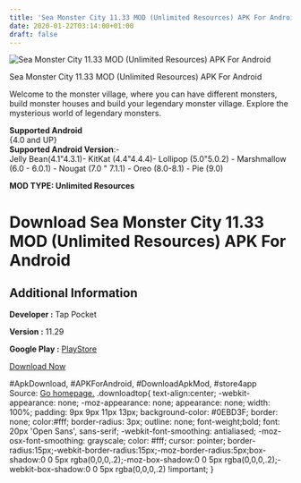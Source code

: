 ```yaml
---
title: 'Sea Monster City 11.33 MOD (Unlimited Resources) APK For Android'
date: 2020-01-22T03:14:00+01:00
draft: false
---
```


![Sea Monster City 11.33 MOD (Unlimited Resources) APK For Android](https://i1.wp.com/apkhome.net/wp-content/uploads/2020/01/Sea-Monster-City-11.33-MOD-Unlimited-Resources.png "Sea Monster City 11.33 MOD (Unlimited Resources) APK For Android")

  

Sea Monster City 11.33 MOD (Unlimited Resources) APK For Android

Welcome to the monster village, where you can have different monsters, build monster houses and build your legendary monster village. Explore the mysterious world of legendary monsters.

**Supported Android**  
{4.0 and UP}  
**Supported Android Version**:-  
Jelly Bean(4.1"4.3.1)- KitKat (4.4"4.4.4)- Lollipop (5.0"5.0.2) - Marshmallow (6.0 - 6.0.1) - Nougat (7.0 " 7.1.1) - Oreo (8.0-8.1) - Pie (9.0)

**MOD TYPE: Unlimited Resources**

Download Sea Monster City 11.33 MOD (Unlimited Resources) APK For Android
=========================================================================

Additional Information
----------------------

**Developer :** Tap Pocket

**Version :** 11.29

**Google Play :** [PlayStore](https://play.google.com/store/apps/details?id=com.ziau.seamonstercity)

  

[Download Now](https://store4app.co/post/sea-monster-city-11-33-mod-unlimited-resources-apk-for-android_1579618985)

  
#ApkDownload, #APKForAndroid, #DownloadApkMod, #store4app  
Source: [Go homepage.](https://store4app.co/post/sea-monster-city-11-33-mod-unlimited-resources-apk-for-android_1579618985) .downloadtop{ text-align:center; -webkit-appearance: none; -moz-appearance: none; appearance: none; width: 100%; padding: 9px 9px 11px 13px; background-color: #0EBD3F; border: none; color:#fff; border-radius: 3px; outline: none; font-weight;bold; font: 20px 'Open Sans', sans-serif; -webkit-font-smoothing: antialiased; -moz-osx-font-smoothing: grayscale; color: #fff; cursor: pointer; border-radius:15px;-webkit-border-radius:15px;-moz-border-radius:5px;box-shadow:0 0 5px rgba(0,0,0,.2);-moz-box-shadow:0 0 5px rgba(0,0,0,.2);-webkit-box-shadow:0 0 5px rgba(0,0,0,.2) !important; }